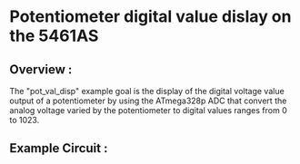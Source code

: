 # Potentiometer digital value dislay on the 5461AS

## Overview : 
 The "pot_val_disp" example goal is the display of the digital voltage value output of a potentiometer by using the ATmega328p ADC that convert the analog voltage varied by the potentiometer to digital values ranges from 0 to 1023.

## Example Circuit :
